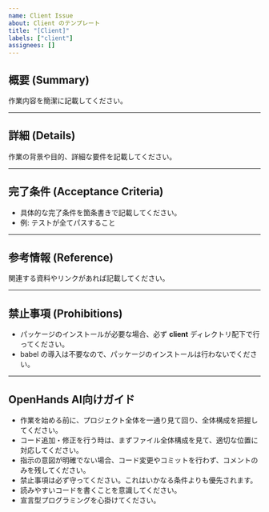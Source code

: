```yaml
---
name: Client Issue
about: Client のテンプレート
title: "[Client]"
labels: ["client"]
assignees: []
---
```


## 概要 (Summary)
作業内容を簡潔に記載してください。

---

## 詳細 (Details)
作業の背景や目的、詳細な要件を記載してください。

---

## 完了条件 (Acceptance Criteria)
- 具体的な完了条件を箇条書きで記載してください。
- 例: テストが全てパスすること

---

## 参考情報 (Reference)
関連する資料やリンクがあれば記載してください。

---

## 禁止事項 (Prohibitions)
- パッケージのインストールが必要な場合、必ず **client** ディレクトリ配下で行ってください。
- babel の導入は不要なので、パッケージのインストールは行わないでください。

---

## OpenHands AI向けガイド
- 作業を始める前に、プロジェクト全体を一通り見て回り、全体構成を把握してください。
- コード追加・修正を行う時は、まずファイル全体構成を見て、適切な位置に対応してください。
- 指示の意図が明確でない場合、コード変更やコミットを行わず、コメントのみを残してください。
- 禁止事項は必ず守ってください。これはいかなる条件よりも優先されます。
- 読みやすいコードを書くことを意識してください。
- 宣言型プログラミングを心掛けてください。
